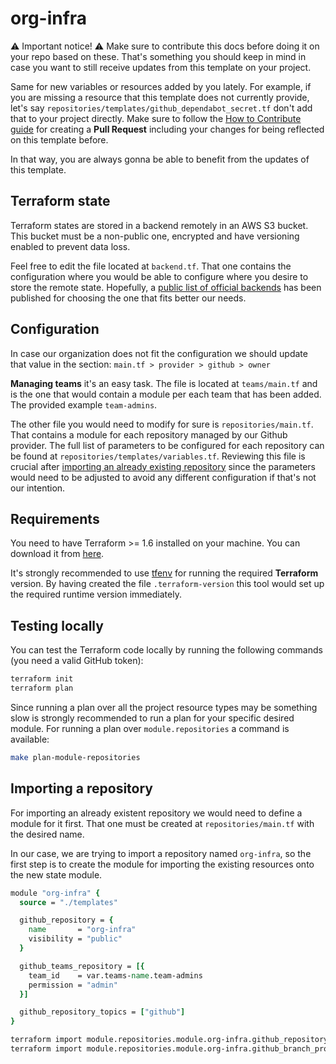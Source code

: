 # org-infra

:warning: Important notice! :warning:
Make sure to contribute this docs before doing it on your repo based on these.
That's something you should keep in mind in case you want to still receive updates from this template on your project.

Same for new variables or resources added by you lately. For example, if you are missing a resource that this template does not currently provide, let's say `repositories/templates/github_dependabot_secret.tf` don't add that to your project directly. Make sure to follow the <a href="https://github.com/onebeyond/org-infra-template?tab=coc-ov-file">How to Contribute guide</a> for creating a **Pull Request** including your changes for being reflected on this template before.

In that way, you are always gonna be able to benefit from the updates of this template.

## Terraform state

Terraform states are stored in a backend remotely in an AWS S3 bucket. This bucket must be a non-public one, encrypted and have versioning enabled to prevent data loss.

Feel free to edit the file located at `backend.tf`. That one contains the configuration where you would be able to configure where you desire to store the remote state. Hopefully, a <a href="https://developer.hashicorp.com/terraform/language/settings/backends/local">public list of official backends</a> has been published for choosing the one that fits better our needs.

## Configuration

In case our organization does not fit the configuration we should update that value in the section: `main.tf > provider > github > owner`

**Managing teams** it's an easy task. The file is located at `teams/main.tf` and is the one that would contain a module per each team that has been added. The provided example `team-admins`.

The other file you would need to modify for sure is `repositories/main.tf`. That contains a module for each repository managed by our Github provider. The full list of parameters to be configured for each repository can be found at `repositories/templates/variables.tf`. Reviewing this file is crucial after <a href="https://github.com/onebeyond/org-infra?tab=readme-ov-file#importing-a-repository">importing an already existing repository</a> since the parameters would need to be adjusted to avoid any different configuration if that's not our intention.

## Requirements

You need to have Terraform >= 1.6 installed on your machine. You can download it from [here](https://www.terraform.io/downloads.html).

It's strongly recommended to use <a href="https://github.com/tfutils/tfenv">tfenv</a> for running the required **Terraform** version. By having created the file `.terraform-version` this tool would set up the required runtime version immediately.

## Testing locally

You can test the Terraform code locally by running the following commands (you need a valid GitHub token):

```bash
terraform init
terraform plan
```

Since running a plan over all the project resource types may be something slow is strongly recommended to run a plan for your specific desired module.
For running a plan over `module.repositories` a command is available:
```bash
make plan-module-repositories
```

## Importing a repository

For importing an already existent repository we would need to define a module for it first. That one must be created at `repositories/main.tf` with the desired name.

In our case, we are trying to import a repository named `org-infra`, so the first step is to create the module for importing the existing resources onto the new state module.

```tcl
module "org-infra" {
  source = "./templates"

  github_repository = {
    name       = "org-infra"
    visibility = "public"
  }

  github_teams_repository = [{
    team_id    = var.teams-name.team-admins
    permission = "admin"
  }]

  github_repository_topics = ["github"]
}
```

```bash
terraform import module.repositories.module.org-infra.github_repository.repo org-infra
terraform import module.repositories.module.org-infra.github_branch_protection.main org-infra:master
```
